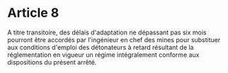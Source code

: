 # Article 8

A titre transitoire, des délais d'adaptation ne dépassant pas six mois pourront être accordés par l'ingénieur en chef des mines pour substituer aux conditions d'emploi des détonateurs à retard résultant de la réglementation en vigueur un régime intégralement conforme aux dispositions du présent arrêté.

